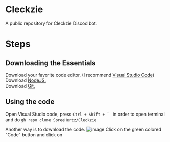 # Cleckzie

A public repository for Cleckzie Discod bot.

# Steps

## Downloading the Essentials
Download your favorite code editor. (I recommend <a href="https://code.visualstudio.com/download">Visual Studio Code</a>) <br>
Download <a href="https://nodejs.org/en/">NodeJS.</a> <br>
Download <a href="https://git-scm.com/"> Git. </a> <br>

## Using the code
Open Visual Studio code, press ```Ctrl + Shift + ` ``` in order to open terminal and do ```gh repo clone SpreeHertz/Cleckzie``` <br>

Another way is to download the code.
![image](https://user-images.githubusercontent.com/48062454/114822014-11648400-9ddf-11eb-9268-f895cffae1d4.png)
Click on the green colored "Code" button and click on 
